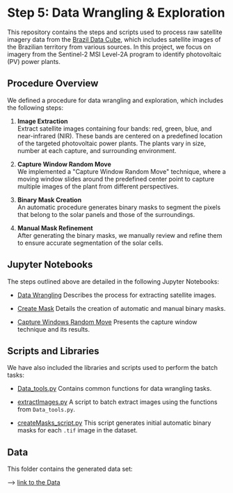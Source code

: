 # Step 5: Data Wrangling & Exploration

This repository contains the steps and scripts used to process raw satellite imagery data from the [Brazil Data Cube](https://data.inpe.br/bdc/web/en/home-page-2/), which includes satellite images of the Brazilian territory from various sources. In this project, we focus on imagery from the Sentinel-2 MSI Level-2A program to identify photovoltaic (PV) power plants.

## Procedure Overview

We defined a procedure for data wrangling and exploration, which includes the following steps:

1. **Image Extraction**  
   Extract satellite images containing four bands: red, green, blue, and near-infrared (NIR). These bands are centered on a predefined location of the targeted photovoltaic power plants. The plants vary in size, number at each capture, and surrounding environment.

2. **Capture Window Random Move**  
   We implemented a "Capture Window Random Move" technique, where a moving window slides around the predefined center point to capture multiple images of the plant from different perspectives.

3. **Binary Mask Creation**  
   An automatic procedure generates binary masks to segment the pixels that belong to the solar panels and those of the surroundings.

4. **Manual Mask Refinement**  
   After generating the binary masks, we manually review and refine them to ensure accurate segmentation of the solar cells.

## Jupyter Notebooks

The steps outlined above are detailed in the following Jupyter Notebooks:

- [Data Wrangling](./Data_Wrangling.ipynb) 
  Describes the process for extracting satellite images. 
  
- [Create Mask](./CreateMask.ipynb)
  Details the creation of automatic and manual binary masks.
  
- [Capture Windows Random Move](./CaptureWindow_random_move.ipynb)
  Presents the capture window technique and its results.


## Scripts and Libraries

We have also included the libraries and scripts used to perform the batch tasks:

- [Data_tools.py](./Data_tools.py)
  Contains common functions for data wrangling tasks.

- [extractImages.py](./extractImages_script.py)
  A script to batch extract images using the functions from `Data_tools.py`.

- [createMasks_script.py](./createMasks_script.py)
  This script generates initial automatic binary masks for each `.tif` image in the dataset.
  
## Data

This folder contains the generated data set:

--> [link to the Data](https://drive.google.com/drive/folders/1F5sMzaN9w8H9CAqDXCyqiVYR6RTYHNeP?usp=sharing)
